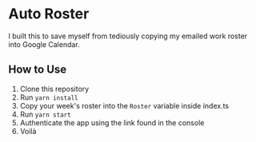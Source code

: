 # Auto Roster

I built this to save myself from tediously copying my emailed work roster into Google Calendar. 

## How to Use

1. Clone this repository
2. Run `yarn install`
3. Copy your week's roster into the `Roster` variable inside index.ts
4. Run `yarn start`
5. Authenticate the app using the link found in the console
6. Voilà

